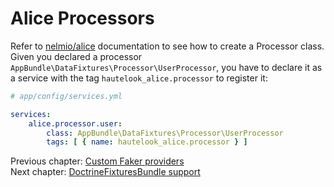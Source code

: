 # Alice Processors

Refer to [nelmio/alice](https://github.com/nelmio/alice/blob/master/doc/processors.md#processors) documentation to see how to create a Processor
class. Given you declared a processor `AppBundle\DataFixtures\Processor\UserProcessor`, you have to declare it as a
service with the tag `hautelook_alice.processor` to register it:

```yaml
# app/config/services.yml

services:
    alice.processor.user:
        class: AppBundle\DataFixtures\Processor\UserProcessor
        tags: [ { name: hautelook_alice.processor } ]
```

Previous chapter: [Custom Faker providers](faker-providers.md)<br />
Next chapter: [DoctrineFixturesBundle support](doctrine-fixtures-bundle.md)

